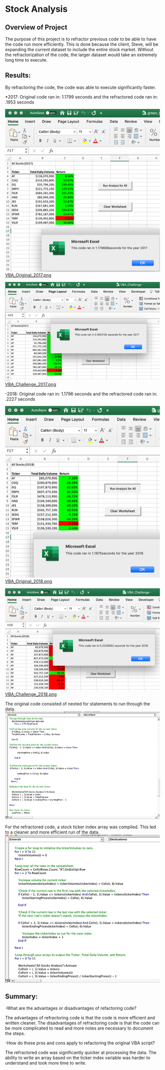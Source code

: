 # Stock Analysis
## Overview of Project
The purpose of this project is to refractor previous code to be able to have the code run more efficiently.   This is done because the client, Steve, will be expanding the current dataset to include the entire stock market.    Without the refractorization of the code, the larger dataset would take an extremely long time to execute.    

## Results: 

By refractoring the code, the code was able to execute significantly faster.  

*2017:  Original code ran in:  1.1799 seconds and the refractored code ran in:  .1953 seconds

![VBA_Original_2017.png](/Resources/VBA_Original_2017.png)
[VBA_Original_2017.png](/Resources/VBA_Original_2017.png)

![VBA_Challenge_2017.png](/Resources/VBA_Challenge_2017.png)
[VBA_Challenge_2017.png](/Resources/VBA_Challenge_2017.png)

-2018:  Original code ran in:  1.1796 seconds and the refractored code ran in:  .2227 seconds

![VBA_Original_2018.png](/Resources/VBA_Original_2018.png)
[VBA_Original_2018.png](/Resources/VBA_Original_2018.png)

![VBA_Challenge_2018.png](/Resources/VBA_Challenge_2018.png)
[VBA_Challenge_2018.png](/Resources/VBA_Challenge_2018.png)

The original code consisted of nexted for statements to run through the data.    
![OriginalCode.png](/Resources/OriginalCode.png)

For the refractored code, a stock ticker index array was complied.    This led to a cleaner and more efficient run of the data.
![RefractorCode.png](/Resources/RefractorCode.png)




## Summary: 
-What are the advantages or disadvantages of refactoring code?

The advantages of refractoring code is that the code is more efficient and written cleaner.
The disadvantages of refractoring code is that the code can be more complicated to read and more notes are necessary to document the steps.

-How do these pros and cons apply to refactoring the original VBA script?

The refractored code was significantly quicker at processing the data.   The ability to write an array based on the ticker index variable was harder to understand and took more time to write.    
